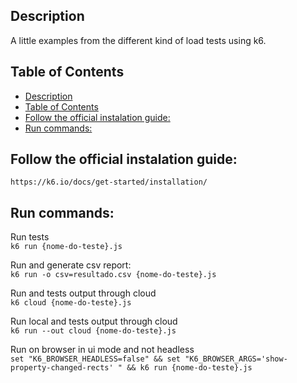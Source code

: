 ## Description
A little examples from the different kind of load tests using k6.

## Table of Contents
  - [Description](#description)
  - [Table of Contents](#table-of-contents)
  - [Follow the official instalation guide:](#follow-the-official-instalation-guide)
  - [Run commands:](#run-commands)

## Follow the official instalation guide:

`https://k6.io/docs/get-started/installation/`

## Run commands:

Run tests
<br>
`k6 run {nome-do-teste}.js`

Run and generate csv report:
<br>
`k6 run -o csv=resultado.csv {nome-do-teste}.js`

Run and tests output through cloud
<br>
`k6 cloud {nome-do-teste}.js`

Run local and tests output through cloud
<br>
`k6 run --out cloud {nome-do-teste}.js`

Run on browser in ui mode and not headless
<br>
`set "K6_BROWSER_HEADLESS=false" && set "K6_BROWSER_ARGS='show-property-changed-rects' " && k6 run {nome-do-teste}.js`
